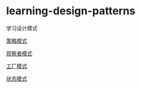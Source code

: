 # learning-design-patterns
学习设计模式


[策略模式](https://blog.csdn.net/zhanyd/article/details/105958759)

[观察者模式](https://blog.csdn.net/zhanyd/article/details/106156460)

[工厂模式](https://blog.csdn.net/zhanyd/article/details/106300704)

[状态模式](https://blog.csdn.net/zhanyd/article/details/106841497)
